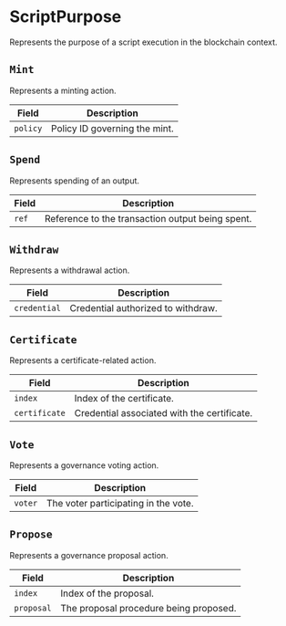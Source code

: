 # ScriptPurpose

Represents the purpose of a script execution in the blockchain context.

## `Mint`

Represents a minting action.

| Field    | Description                   |
| -------- | ----------------------------- |
| `policy` | Policy ID governing the mint. |


## `Spend`

Represents spending of an output.

| Field | Description                                      |
| ----- | ------------------------------------------------ |
| `ref` | Reference to the transaction output being spent. |


## `Withdraw`

Represents a withdrawal action.

| Field        | Description                        |
| ------------ | ---------------------------------- |
| `credential` | Credential authorized to withdraw. |


## `Certificate`

Represents a certificate-related action.

| Field         | Description                                 |
| ------------- | ------------------------------------------- |
| `index`       | Index of the certificate.                   |
| `certificate` | Credential associated with the certificate. |

## `Vote`

Represents a governance voting action.

| Field   | Description                          |
| ------- | ------------------------------------ |
| `voter` | The voter participating in the vote. |

## `Propose`

Represents a governance proposal action.

| Field      | Description                            |
| ---------- | -------------------------------------- |
| `index`    | Index of the proposal.                 |
| `proposal` | The proposal procedure being proposed. |
